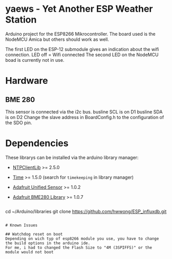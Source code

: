 # yaews - Yet Another ESP Weather Station

Arduino project for the ESP8266 Mikrocontroller. The board used is the NodeMCU Amica but others should work as well.

The first LED on the ESP-12 submodule gives an indication about the wifi connection. LED off = Wifi connected
The second LED on the NodeMCU boad is currently not in use.

# Hardware

## BME 280
This sensor is connected via the i2c bus.
busline SCL is on D1
busline SDA is on D2
Change the slave address in BoardConfig.h to the configuration of the SDO pin.

# Dependencies

These librarys can be installed via the arduino library manager:
* [NTPClientLib](https://github.com/gmag11/NtpClient) >= 2.5.0
* [Time](http://playground.arduino.cc/code/time) >= 1.5.0 (search for `timekeeping` in library manager)
* [Adafruit Unified Sensor](https://github.com/adafruit/Adafruit_Sensor) >= 1.0.2
* [Adafruit BME280 Library](https://github.com/adafruit/Adafruit_BME280_Library) >= 1.0.7

    ```bash
cd ~/Arduino/libraries
git clone https://github.com/hwwong/ESP_influxdb.git
```

# Known Issues

## Watchdog reset on boot
Depending on wich typ of esp8266 module you use, you have to change the build options in the arduino ide.
For me, i had to changed the Flash Size to "4M (3SPIFFS)" or the module would not boot
